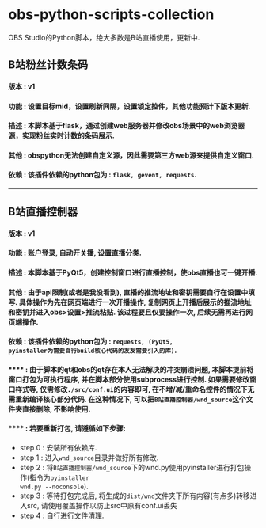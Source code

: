 # obs-python-scripts-collection
OBS Studio的Python脚本，绝大多数是B站直播使用，更新中.

## B站粉丝计数条码
#### 版本 : v1
#### 功能 : 设置目标mid，设置刷新间隔，设置锁定控件，其他功能预计下版本更新.
#### 描述 : 本脚本基于flask，通过创建web服务器并修改obs场景中的web浏览器源，实现粉丝实时计数的条码展示.
#### 其他 : obspython无法创建自定义源，因此需要第三方web源来提供自定义窗口.
#### 依赖 : 该插件依赖的python包为 : <code>flask, gevent, requests</code>.

<hr>

## B站直播控制器
#### 版本 : v1
#### 功能 : 账户登录, 自动开关播, 设置直播分类.
#### 描述 : 本脚本基于PyQt5，创建控制窗口进行直播控制，使obs直播也可一键开播.
#### 其他 : 由于api限制(或者是我没看到), 直播的推流地址和密钥需要自行在设置中填写. 具体操作为先在网页端进行一次开播操作, 复制网页上开播后展示的推流地址和密钥并进入**obs>设置>推流**粘贴. 该过程要且仅要操作一次, 后续无需再进行网页端操作.
#### 依赖 : 该插件依赖的python包为 : <code>requests, (PyQt5, pyinstaller为需要自行build核心代码的友友需要引入的库)</code>.
#### **** : 由于脚本的qt和obs的qt存在本人无法解决的冲突崩溃问题, 本脚本提前将窗口打包为可执行程序, 并在脚本部分使用subprocess进行控制. 如果需要修改窗口样式等, 仅需修改<code>./src/conf.ui</code>的内容即可, 在不增/减/重命名控件的情况下无需重新编译核心部分代码. **在这种情况下, 可以把<code>B站直播控制器/wnd_source</code>这个文件夹直接删除, 不影响使用**.
#### **** : 若要重新打包, 请遵循如下步骤:
+ step 0 : 安装所有依赖库.
+ step 1 : 进入<code>wnd_source</code>目录并做好所有修改.
+ step 2 : 将<code>B站直播控制器/wnd_source</code>下的wnd.py使用pyinstaller进行打包操作(指令为<code>pyinstaller wnd.py --noconsole</code>).
+ step 3 : 等待打包完成后, 将生成的<code>dist/wnd</code>文件夹下所有内容(有点多)转移进入src, 请使用覆盖操作以防止src中原有conf.ui丢失
+ step 4 : 自行进行文件清理.

